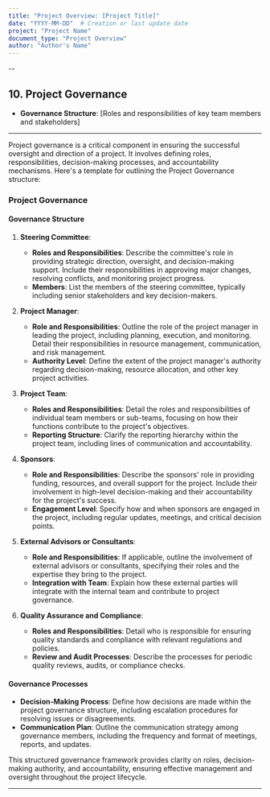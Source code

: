 ```yaml
---
title: "Project Overview: [Project Title]"
date: "YYYY-MM-DD"  # Creation or last update date
project: "Project Name"
document_type: "Project Overview"
author: "Author's Name"
---
```

--
## 10. Project Governance

- **Governance Structure**: [Roles and responsibilities of key team members and stakeholders]

---
Project governance is a critical component in ensuring the successful oversight and direction of a project. It involves defining roles, responsibilities, decision-making processes, and accountability mechanisms. Here's a template for outlining the Project Governance structure:

### Project Governance

#### Governance Structure
1. **Steering Committee**:
   - **Roles and Responsibilities**: Describe the committee's role in providing strategic direction, oversight, and decision-making support. Include their responsibilities in approving major changes, resolving conflicts, and monitoring project progress.
   - **Members**: List the members of the steering committee, typically including senior stakeholders and key decision-makers.

2. **Project Manager**:
   - **Role and Responsibilities**: Outline the role of the project manager in leading the project, including planning, execution, and monitoring. Detail their responsibilities in resource management, communication, and risk management.
   - **Authority Level**: Define the extent of the project manager's authority regarding decision-making, resource allocation, and other key project activities.

3. **Project Team**:
   - **Roles and Responsibilities**: Detail the roles and responsibilities of individual team members or sub-teams, focusing on how their functions contribute to the project's objectives.
   - **Reporting Structure**: Clarify the reporting hierarchy within the project team, including lines of communication and accountability.

4. **Sponsors**:
   - **Role and Responsibilities**: Describe the sponsors' role in providing funding, resources, and overall support for the project. Include their involvement in high-level decision-making and their accountability for the project's success.
   - **Engagement Level**: Specify how and when sponsors are engaged in the project, including regular updates, meetings, and critical decision points.

5. **External Advisors or Consultants**:
   - **Role and Responsibilities**: If applicable, outline the involvement of external advisors or consultants, specifying their roles and the expertise they bring to the project.
   - **Integration with Team**: Explain how these external parties will integrate with the internal team and contribute to project governance.

6. **Quality Assurance and Compliance**:
   - **Roles and Responsibilities**: Detail who is responsible for ensuring quality standards and compliance with relevant regulations and policies.
   - **Review and Audit Processes**: Describe the processes for periodic quality reviews, audits, or compliance checks.

#### Governance Processes
- **Decision-Making Process**: Define how decisions are made within the project governance structure, including escalation procedures for resolving issues or disagreements.
- **Communication Plan**: Outline the communication strategy among governance members, including the frequency and format of meetings, reports, and updates.

This structured governance framework provides clarity on roles, decision-making authority, and accountability, ensuring effective management and oversight throughout the project lifecycle.

---
